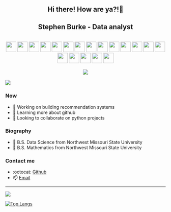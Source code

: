 <h2 align="center" >Hi there! How are ya?!👋</h2>
<h2 align="center" >Stephen Burke - Data analyst</h2>
<br/>

<div align="center">
  <img height="32" width="32" src="https://cdn.simpleicons.org/python" /> 
  <img height="32" width="32" src="https://cdn.simpleicons.org/r" />
  <img height="32" width="32" src="https://cdn.simpleicons.org/markdown" />
  <img height="32" width="32" src="https://cdn.simpleicons.org/mysql" />
  <img height="32" width="32" src="https://cdn.simpleicons.org/ubuntu" />
  <img height="32" width="32" src="https://cdn.simpleicons.org/gnubash" />
  <img height="32" width="32" src="https://cdn.simpleicons.org/windows11" />
  <img height="32" width="32" src="https://cdn.simpleicons.org/powershell" />
  <img height="32" width="32" src="https://cdn.simpleicons.org/visualstudiocode" />
  <img height="32" width="32" src="https://cdn.simpleicons.org/jupyter" />
  <img height="32" width="32" src="https://cdn.simpleicons.org/git" />
  <img height="32" width="32" src="https://cdn.simpleicons.org/github" />
  <img height="32" width="32" src="https://cdn.simpleicons.org/numpy" />
  <img height="32" width="32" src="https://cdn.simpleicons.org/pandas" />
  <img height="32" width="32" src="https://cdn.simpleicons.org/plotly" />
  <img height="32" width="32" src="https://cdn.simpleicons.org/scikitlearn" />
  <img height="32" width="32" src="https://cdn.simpleicons.org/kaggle" />
  <img height="32" width="32" src="https://cdn.simpleicons.org/microsoftexcel" />
  <img height="32" width="32" src="https://cdn.simpleicons.org/tableau" />
</div>

<br/>

<div align="center">
<a href="https://github.com/anuraghazra/github-readme-stats">
  <img align="center" src="https://github-readme-stats-rust-nu.vercel.app/api?username=StephenBurke&show_icons=true&theme=panda" />
</a>
</div>

<br/>

<a href="https://github.com/anuraghazra/github-readme-stats">
  <img align="center" src="https://github-readme-stats-rust-nu.vercel.app/api?username=StephenBurke&show_icons=true&theme=panda" />
</a>

<br/>

### Now

- 🔭 Working on building recommendation systems
- 🌱 Learning more about github
- 👯 Looking to collaborate on python projects

### Biography

- 📜 B.S. Data Science from Northwest Missouri State University
- 📜 B.S. Mathematics from Northwest Missouri State University

### Contact me

- :octocat: [Github](https://github.com/StephenBurke)
- :mailbox: [Email](burke.42analytics@gmail.com)

---

<!--START_SECTION:waka-->

<a href="https://github.com/anuraghazra/github-readme-stats">
  <img align="center" src="https://github-readme-stats-rust-nu.vercel.app/api/wakatime?username=StephenBurke&show_icons=true&theme=panda" />
</a>
<!--END_SECTION:waka-->

[![Top Langs](https://github-readme-stats-rust-nu.vercel.app/api/top-langs/?username=StephenBurke&show_icons=true&theme=panda&layout=compact)](https://github.com/anuraghazra/github-readme-stats)
